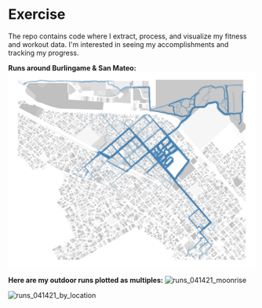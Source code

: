 # Exercise
The repo contains code where I extract, process, and visualize my fitness and workout data. I'm interested in seeing my accomplishments and tracking my progress. 

**Runs around Burlingame & San Mateo:**
![burmateo_parcels](https://github.com/francine-stephens/Exercise/blob/main/Strava/burmateo_parcels.jpeg)


**Here are my outdoor runs plotted as multiples:** 
![runs_041421_moonrise](https://user-images.githubusercontent.com/47190395/114804532-0a9a2a80-9d67-11eb-94d4-4a38080733bb.png)

![runs_041421_by_location](https://user-images.githubusercontent.com/47190395/114804548-11c13880-9d67-11eb-99ad-ff7907a6e561.png)
